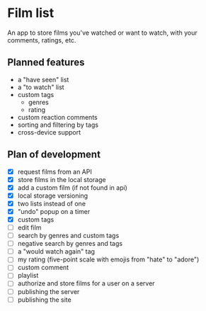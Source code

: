 # Film list

An app to store films you've watched or want to watch, with your comments, ratings, etc.

## Planned features

- a "have seen" list
- a "to watch" list
- custom tags
  - genres
  - rating
- custom reaction comments
- sorting and filtering by tags
- cross-device support

## Plan of development

- [x] request films from an API
- [x] store films in the local storage
- [x] add a custom film (if not found in api)
- [x] local storage versioning
- [x] two lists instead of one
- [x] "undo" popup on a timer
- [x] custom tags
- [ ] edit film
- [ ] search by genres and custom tags
- [ ] negative search by genres and tags
- [ ] a "would watch again" tag
- [ ] my rating (five-point scale with emojis from "hate" to "adore")
- [ ] custom comment
- [ ] playlist
- [ ] authorize and store films for a user on a server
- [ ] publishing the server
- [ ] publishing the site
